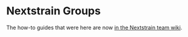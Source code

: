 # Nextstrain Groups

The how-to guides that were here are now [in the Nextstrain team wiki](https://nextstrain.atlassian.net/wiki/spaces/NEXTSTRAIN/pages/140574777/Nextstrain+Groups).
